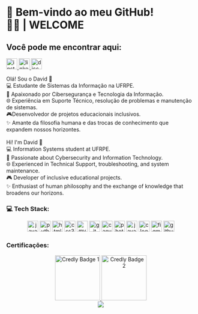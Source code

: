 <h1 align="left">🎩  Bem-vindo ao meu GitHub! <br>👋🏼 | WELCOME</h1>

<h2 align="left">Você pode me encontrar aqui:</h2>

<div align="left">
  <a href="https://www.instagram.com/seuperfil/" target="_blank">
    <img src="https://img.shields.io/static/v1?message=Instagram&logo=instagram&label=&color=E4405F&logoColor=white&labelColor=&style=for-the-badge" height="29" alt="instagram logo"  />
  </a>
  <a href="https://www.linkedin.com/in/davidantoniodacosta/" target="_blank">
    <img src="https://img.shields.io/static/v1?message=LinkedIn&logo=linkedin&label=&color=0077B5&logoColor=white&labelColor=&style=for-the-badge" height="29" alt="linkedin logo"  />
  </a>
  <img src="https://img.shields.io/static/v1?message=Discord&logo=discord&label=&color=7289DA&logoColor=white&labelColor=&style=for-the-badge" height="29" alt="discord logo"  />
</div>

<p align="left">Olá! Sou o David 👋<br>💻 Estudante de Sistemas da Informação na UFRPE.<br>🔐 Apaixonado por Cibersegurança e Tecnologia da Informação.<br>🌐 Experiência em Suporte Técnico, resolução de problemas e manutenção de sistemas.<br>🎮Desenvolvedor de projetos educacionais inclusivos.<br>✨ Amante da filosofia humana e das trocas de conhecimento que expandem nossos horizontes.<br><br>Hi! I'm David 👋<br>💻 Information Systems student at UFRPE.<br>🔐 Passionate about Cybersecurity and Information Technology.<br>🌐 Experienced in Technical Support, troubleshooting, and system maintenance.<br>🎮 Developer of inclusive educational projects.<br>✨ Enthusiast of human philosophy and the exchange of knowledge that broadens our horizons.</p>

<h3 align="left">💻 Tech Stack:</h3>

<div align="center">
  <img src="https://img.shields.io/badge/JavaScript-F7DF1E?logo=javascript&logoColor=black&style=for-the-badge" height="29" alt="javascript logo"  />
  <img src="https://img.shields.io/badge/Python-3776AB?logo=python&logoColor=white&style=for-the-badge" height="29" alt="python logo"  />
  <img src="https://img.shields.io/badge/HTML5-E34F26?logo=html5&logoColor=white&style=for-the-badge" height="29" alt="html5 logo"  />
  <img src="https://img.shields.io/badge/CSS3-1572B6?logo=css3&logoColor=white&style=for-the-badge" height="29" alt="css3 logo"  />
  <img src="https://img.shields.io/badge/MySQL-4479A1?logo=mysql&logoColor=white&style=for-the-badge" height="29" alt="mysql logo"  />
  <img src="https://img.shields.io/badge/Git-F05032?logo=git&logoColor=white&style=for-the-badge" height="29" alt="git logo"  />
  <img src="https://img.shields.io/badge/Canva-00C4CC?logo=canva&logoColor=black&style=for-the-badge" height="29" alt="canva logo"  />
  <img src="https://img.shields.io/badge/Adobe Photoshop-31A8FF?logo=adobephotoshop&logoColor=black&style=for-the-badge" height="29" alt="photoshop logo"  />
  <img src="https://cdn.jsdelivr.net/gh/devicons/devicon/icons/java/java-plain.svg" height="29" alt="java logo"  />
  <img src="https://skillicons.dev/icons?i=c" height="29" alt="c logo"  />
  <img src="https://cdn.simpleicons.org/figma/F24E1E" height="29" alt="figma logo"  />
  <img src="https://skillicons.dev/icons?i=github" height="29" alt="github logo"  />
</div>

<div align="left">
<h3>Certificações:</h3>
<div align="center">
  <a href="https://www.credly.com/badges/6de2c0f8-6bc8-4ad3-9ae2-f2036f577923" target="_blank">
    <img src="https://i.postimg.cc/xCMzXFbc/image.png" alt="Credly Badge 1" height="120">
  </a>
  <a href="https://www.credly.com/badges/0d6f9418-ecfc-4515-82fa-3241f12ad298/public_url" target="_blank">
    <img src="https://images.credly.com/size/340x340/images/ea3eec65-ddad-4242-9c59-1defac0fa2d9/image.png" alt="Credly Badge 2" height="120">
  </a>
</div>



<div align="center">
  <img src="https://visitor-badge.laobi.icu/badge?page_id=davidda418.davidda418&left_color=gray"  />
</div>
